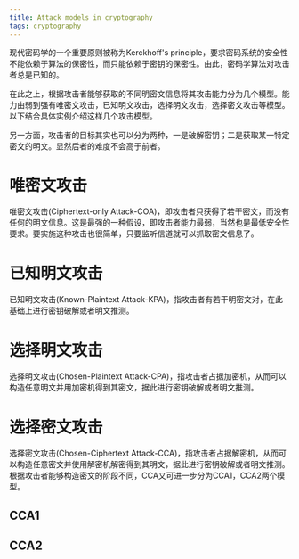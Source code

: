 ```yaml
---
title: Attack models in cryptography
tags: cryptography
---
```


现代密码学的一个重要原则被称为Kerckhoff's principle，要求密码系统的安全性不能依赖于算法的保密性，而只能依赖于密钥的保密性。由此，密码学算法对攻击者总是已知的。

在此之上，根据攻击者能够获取的不同明密文信息将其攻击能力分为几个模型。能力由弱到强有唯密文攻击，已知明文攻击，选择明文攻击，选择密文攻击等模型。以下结合具体实例介绍这样几个攻击模型。

另一方面，攻击者的目标其实也可以分为两种，一是破解密钥；二是获取某一特定密文的明文。显然后者的难度不会高于前者。

# 唯密文攻击
唯密文攻击(Ciphertext-only Attack-COA)，即攻击者只获得了若干密文，而没有任何的明文信息。这是最强的一种假设，即攻击者能力最弱，当然也是最低安全性要求。要实施这种攻击也很简单，只要监听信道就可以抓取密文信息了。

# 已知明文攻击
已知明文攻击(Known-Plaintext Attack-KPA)，指攻击者有若干明密文对，在此基础上进行密钥破解或者明文推测。

# 选择明文攻击
选择明文攻击(Chosen-Plaintext Attack-CPA)，指攻击者占据加密机，从而可以构造任意明文并用加密机得到其密文，据此进行密钥破解或者明文推测。

# 选择密文攻击
选择密文攻击(Chosen-Ciphertext Attack-CCA)，指攻击者占据解密机，从而可以构造任意密文并使用解密机解密得到其明文，据此进行密钥破解或者明文推测。根据攻击者能够构造密文的阶段不同，CCA又可进一步分为CCA1，CCA2两个模型。

## CCA1

## CCA2

